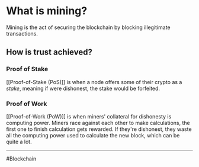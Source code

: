 # What is mining?
Mining is the act of securing the blockchain by blocking illegitimate transactions.

## How is trust achieved?
### Proof of Stake
[[Proof-of-Stake (PoS)]] is when a node offers some of their crypto as a *stake*, meaning if were dishonest, the stake would be forfeited.

### Proof of Work
[[Proof-of-Work (PoW)]] is when miners' collateral for dishonesty is computing power. Miners race against each other to make calculations, the first one to finish calculation gets rewarded. If they're dishonest, they waste all the computing power used to calculate the new block, which can be quite a lot.



---
#Blockchain 